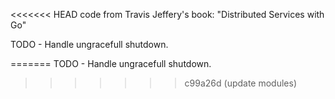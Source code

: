 <<<<<<< HEAD
code from  Travis Jeffery's book:  "Distributed Services with Go"


TODO
    - Handle ungracefull shutdown.
    
=======
TODO
    - Handle ungracefull shutdown.
    
>>>>>>> c99a26d (update modules)
